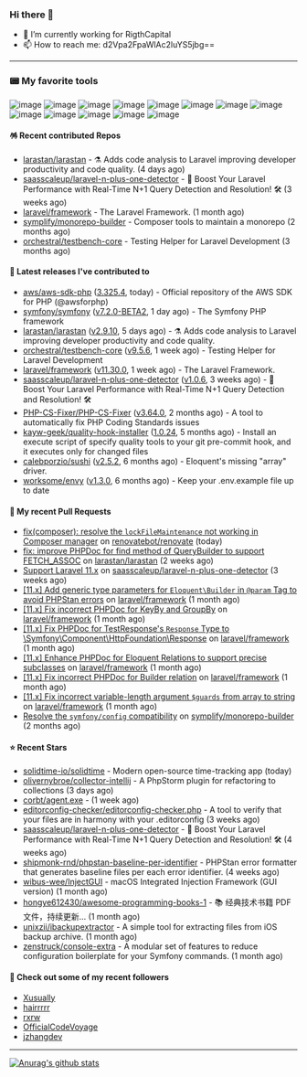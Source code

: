 ### Hi there 👋

- 🔭 I’m currently working for RigthCapital
- 📫 How to reach me: d2Vpa2FpaWlAc2luYS5jbg==

---

### 📟 My favorite tools
![image](https://img.shields.io/badge/Laravel-FF2D20?style=for-the-badge&logo=laravel&logoColor=white)
![image](http://img.shields.io/badge/-PHPStorm-181717?style=for-the-badge&logo=phpstorm&logoColor=white)
![image](https://img.shields.io/badge/Github%20Actions-282a2e?style=for-the-badge&logo=githubactions&logoColor=367cfe)
![image](https://img.shields.io/badge/Jira-0052CC?style=for-the-badge&logo=Jira&logoColor=white)
![image](https://img.shields.io/badge/Sentry-black?style=for-the-badge&logo=Sentry&logoColor=#362D59)
![image](https://img.shields.io/badge/ChatGPT-74aa9c?style=for-the-badge&logo=openai&logoColor=white)
![image](https://img.shields.io/badge/Medium-12100E?style=for-the-badge&logo=medium&logoColor=white)
![image](https://img.shields.io/badge/RSS-FFA500?style=for-the-badge&logo=rss&logoColor=white)
![image](https://img.shields.io/badge/Amazon_AWS-FF9900?style=for-the-badge&logo=amazonaws&logoColor=white)
![image](https://img.shields.io/badge/Slack-4A154B?style=for-the-badge&logo=slack&logoColor=white)
![image](https://img.shields.io/badge/Zoom-2D8CFF?style=for-the-badge&logo=zoom&logoColor=white)
![image](https://img.shields.io/badge/Netflix-E50914?style=for-the-badge&logo=netflix&logoColor=white)
![image](https://img.shields.io/badge/Spotify-1ED760?&style=for-the-badge&logo=spotify&logoColor=white)

#### 🪅 Recent contributed Repos

- [larastan/larastan](https://github.com/larastan/larastan) - ⚗️ Adds code analysis to Laravel improving developer productivity and code quality. (4 days ago)
- [saasscaleup/laravel-n-plus-one-detector](https://github.com/saasscaleup/laravel-n-plus-one-detector) - 🚀 Boost Your Laravel Performance with Real-Time N&#43;1 Query Detection and Resolution! 🛠️ (3 weeks ago)
- [laravel/framework](https://github.com/laravel/framework) - The Laravel Framework. (1 month ago)
- [symplify/monorepo-builder](https://github.com/symplify/monorepo-builder) - Composer tools to maintain a monorepo (2 months ago)
- [orchestral/testbench-core](https://github.com/orchestral/testbench-core) - Testing Helper for Laravel Development (3 months ago)

#### 🔭 Latest releases I've contributed to

- [aws/aws-sdk-php](https://github.com/aws/aws-sdk-php) ([3.325.4](https://github.com/aws/aws-sdk-php/releases/tag/3.325.4), today) - Official repository of the AWS SDK for PHP (@awsforphp)
- [symfony/symfony](https://github.com/symfony/symfony) ([v7.2.0-BETA2](https://github.com/symfony/symfony/releases/tag/v7.2.0-BETA2), 1 day ago) - The Symfony PHP framework
- [larastan/larastan](https://github.com/larastan/larastan) ([v2.9.10](https://github.com/larastan/larastan/releases/tag/v2.9.10), 5 days ago) - ⚗️ Adds code analysis to Laravel improving developer productivity and code quality.
- [orchestral/testbench-core](https://github.com/orchestral/testbench-core) ([v9.5.6](https://github.com/orchestral/testbench-core/releases/tag/v9.5.6), 1 week ago) - Testing Helper for Laravel Development
- [laravel/framework](https://github.com/laravel/framework) ([v11.30.0](https://github.com/laravel/framework/releases/tag/v11.30.0), 1 week ago) - The Laravel Framework.
- [saasscaleup/laravel-n-plus-one-detector](https://github.com/saasscaleup/laravel-n-plus-one-detector) ([v1.0.6](https://github.com/saasscaleup/laravel-n-plus-one-detector/releases/tag/v1.0.6), 3 weeks ago) - 🚀 Boost Your Laravel Performance with Real-Time N&#43;1 Query Detection and Resolution! 🛠️
- [PHP-CS-Fixer/PHP-CS-Fixer](https://github.com/PHP-CS-Fixer/PHP-CS-Fixer) ([v3.64.0](https://github.com/PHP-CS-Fixer/PHP-CS-Fixer/releases/tag/v3.64.0), 2 months ago) - A tool to automatically fix PHP Coding Standards issues
- [kayw-geek/quality-hook-installer](https://github.com/kayw-geek/quality-hook-installer) ([1.0.24](https://github.com/kayw-geek/quality-hook-installer/releases/tag/1.0.24), 5 months ago) - Install an execute script of specify quality tools to your git pre-commit hook, and it executes only for changed files
- [calebporzio/sushi](https://github.com/calebporzio/sushi) ([v2.5.2](https://github.com/calebporzio/sushi/releases/tag/v2.5.2), 6 months ago) - Eloquent&#39;s missing &#34;array&#34; driver.
- [worksome/envy](https://github.com/worksome/envy) ([v1.3.0](https://github.com/worksome/envy/releases/tag/v1.3.0), 6 months ago) - Keep your .env.example file up to date

#### 🔨 My recent Pull Requests

- [fix(composer): resolve the `lockFileMaintenance` not working in Composer manager](https://github.com/renovatebot/renovate/pull/32384) on [renovatebot/renovate](https://github.com/renovatebot/renovate) (today)
- [fix: improve PHPDoc for find method of QueryBuilder to support FETCH_ASSOC](https://github.com/larastan/larastan/pull/2081) on [larastan/larastan](https://github.com/larastan/larastan) (2 weeks ago)
- [Support Laravel 11.x](https://github.com/saasscaleup/laravel-n-plus-one-detector/pull/3) on [saasscaleup/laravel-n-plus-one-detector](https://github.com/saasscaleup/laravel-n-plus-one-detector) (3 weeks ago)
- [[11.x] Add generic type parameters for `Eloquent\Builder` in `@param` Tag to avoid PHPStan errors](https://github.com/laravel/framework/pull/52944) on [laravel/framework](https://github.com/laravel/framework) (1 month ago)
- [[11.x] Fix incorrect PHPDoc for KeyBy and GroupBy](https://github.com/laravel/framework/pull/52918) on [laravel/framework](https://github.com/laravel/framework) (1 month ago)
- [[11.x] Fix PHPDoc for TestResponse&#39;s `Response` Type to \Symfony\Component\HttpFoundation\Response](https://github.com/laravel/framework/pull/52915) on [laravel/framework](https://github.com/laravel/framework) (1 month ago)
- [[11.x] Enhance PHPDoc for Eloquent Relations to support precise subclasses](https://github.com/laravel/framework/pull/52775) on [laravel/framework](https://github.com/laravel/framework) (1 month ago)
- [[11.x] Fix incorrect PHPDoc for Builder relation](https://github.com/laravel/framework/pull/52754) on [laravel/framework](https://github.com/laravel/framework) (1 month ago)
- [[11.x] Fix incorrect variable-length argument `$guards` from array to string](https://github.com/laravel/framework/pull/52719) on [laravel/framework](https://github.com/laravel/framework) (1 month ago)
- [Resolve the `symfony/config` compatibility](https://github.com/symplify/monorepo-builder/pull/74) on [symplify/monorepo-builder](https://github.com/symplify/monorepo-builder) (2 months ago)

#### ⭐ Recent Stars

- [solidtime-io/solidtime](https://github.com/solidtime-io/solidtime) - Modern open-source time-tracking app (today)
- [olivernybroe/collector-intellij](https://github.com/olivernybroe/collector-intellij) - A PhpStorm plugin for refactoring to collections (3 days ago)
- [corbt/agent.exe](https://github.com/corbt/agent.exe) -  (1 week ago)
- [editorconfig-checker/editorconfig-checker.php](https://github.com/editorconfig-checker/editorconfig-checker.php) - A tool to verify that your files are in harmony with your .editorconfig (3 weeks ago)
- [saasscaleup/laravel-n-plus-one-detector](https://github.com/saasscaleup/laravel-n-plus-one-detector) - 🚀 Boost Your Laravel Performance with Real-Time N&#43;1 Query Detection and Resolution! 🛠️ (4 weeks ago)
- [shipmonk-rnd/phpstan-baseline-per-identifier](https://github.com/shipmonk-rnd/phpstan-baseline-per-identifier) - PHPStan error formatter that generates baseline files per each error identifier. (4 weeks ago)
- [wibus-wee/InjectGUI](https://github.com/wibus-wee/InjectGUI) - macOS Integrated Injection Framework (GUI version) (1 month ago)
- [hongye612430/awesome-programming-books-1](https://github.com/hongye612430/awesome-programming-books-1) - 📚 经典技术书籍 PDF 文件，持续更新... (1 month ago)
- [unixzii/ibackupextractor](https://github.com/unixzii/ibackupextractor) - A simple tool for extracting files from iOS backup archive. (1 month ago)
- [zenstruck/console-extra](https://github.com/zenstruck/console-extra) - A modular set of features to reduce configuration boilerplate for your Symfony commands. (1 month ago)

#### 👯 Check out some of my recent followers

- [Xusually](https://github.com/Xusually)
- [hairrrrr](https://github.com/hairrrrr)
- [rxrw](https://github.com/rxrw)
- [OfficialCodeVoyage](https://github.com/OfficialCodeVoyage)
- [jzhangdev](https://github.com/jzhangdev)


---



[![Anurag's github stats](https://github-readme-stats.vercel.app/api?username=kayw-geek&show_icons=true&theme=onedark)](https://github.com/kayw-geek)
